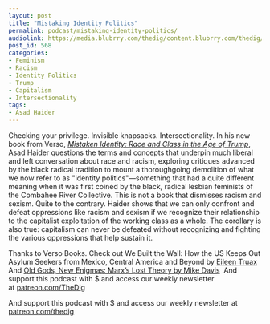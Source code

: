 ```yaml
---
layout: post
title: "Mistaking Identity Politics"
permalink: podcast/mistaking-identity-politics/
audiolink: https://media.blubrry.com/thedig/content.blubrry.com/thedig/The_Dig_-_EP_132_-_Haider.mp3
post_id: 568
categories: 
- Feminism
- Racism
- Identity Politics
- Trump
- Capitalism
- Intersectionality
tags: 
- Asad Haider
---
```


Checking your privilege. Invisible knapsacks. Intersectionality. In his new book from Verso, 
[*Mistaken Identity: Race and Class in the Age of Trump*](https://www.versobooks.com/books/2716-mistaken-identity), Asad Haider questions the terms and concepts that underpin much liberal and left conversation about race and racism, exploring critiques advanced by the black radical tradition to mount a thoroughgoing demolition of what we now refer to as "identity politics"—something that had a quite different meaning when it was first coined by the black, radical lesbian feminists of the Combahee River Collective. This is not a book that dismisses racism and sexism. Quite to the contrary. Haider shows that we can only confront and defeat oppressions like racism and sexism if we recognize their relationship to the capitalist exploitation of the working class as a whole. The corollary is also true: capitalism can never be defeated without recognizing and fighting the various oppressions that help sustain it.

Thanks to Verso Books. Check out We Built the Wall: How the US Keeps Out Asylum Seekers from Mexico, Central America and Beyond by [Eileen Truax](versobooks.com/books/2606-we-built-the-wall) And [Old Gods, New Enigmas: Marx’s Lost Theory by Mike Davis](versobooks.com/books/2779-old-gods-new-enigmas) 
And support this podcast with $ and access our weekly newsletter at [patreon.com/TheDig](patreon.com/TheDig)



And support this podcast with $ and access our weekly newsletter at [patreon.com/thedig](http://www.patreon.com/TheDig) 



 
